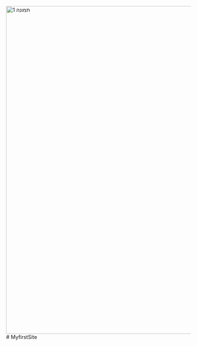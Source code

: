 <img width="896" alt="תמונה 1" src="https://user-images.githubusercontent.com/48695785/115532081-1ffae180-a29e-11eb-8604-d6d01a1a4aa2.png">
# MyfirstSite
